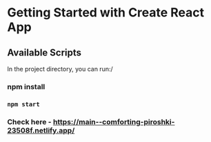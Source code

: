 # Getting Started with Create React App



## Available Scripts

In the project directory, you can run:/

### npm install 

### `npm start`

### Check here - https://main--comforting-piroshki-23508f.netlify.app/



